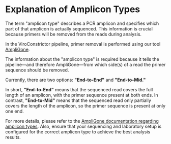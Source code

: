 # Explanation of Amplicon Types

The term "amplicon type" describes a PCR amplicon and specifies which part of that amplicon is actually sequenced. This information is crucial because primers will be removed from the reads during analysis.

In the ViroConstrictor pipeline, primer removal is performed using our tool [AmpliGone](https://rivm-bioinformatics.github.io/AmpliGone/).

The information about the "amplicon type" is required because it tells the pipeline—and therefore AmpliGone—from which side(s) of a read the primer sequence should be removed.

Currently, there are two options: **"End-to-End"** and **"End-to-Mid."**

In short, **"End-to-End"** means that the sequenced read covers the full length of an amplicon, with the primer sequence present at both ends. In contrast, **"End-to-Mid"** means that the sequenced read only partially covers the length of the amplicon, so the primer sequence is present at only one end.

For more details, please refer to the [AmpliGone documentation regarding amplicon types](https://rivm-bioinformatics.github.io/AmpliGone/latest/amplicon-types/). Also, ensure that your sequencing and laboratory setup is configured for the correct amplicon type to achieve the best analysis results.
